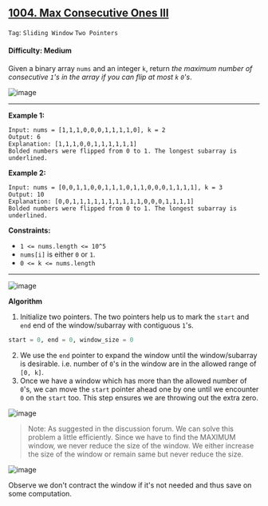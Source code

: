 ## [1004. Max Consecutive Ones III](https://leetcode.com/problems/max-consecutive-ones-iii)

```Tag```: ```Sliding Window``` ```Two Pointers```

#### Difficulty: Medium

Given a binary array ```nums``` and an integer ```k```, return _the maximum number of consecutive ```1```'s in the array if you can flip at most ```k``` ```0```'s_.

![image](https://github.com/quananhle/Python/assets/35042430/2d4f8ad2-7882-4360-8b73-b3c66fa2ce22)

---

__Example 1:__
```
Input: nums = [1,1,1,0,0,0,1,1,1,1,0], k = 2
Output: 6
Explanation: [1,1,1,0,0,1,1,1,1,1,1]
Bolded numbers were flipped from 0 to 1. The longest subarray is underlined.
```

__Example 2:__
```
Input: nums = [0,0,1,1,0,0,1,1,1,0,1,1,0,0,0,1,1,1,1], k = 3
Output: 10
Explanation: [0,0,1,1,1,1,1,1,1,1,1,1,0,0,0,1,1,1,1]
Bolded numbers were flipped from 0 to 1. The longest subarray is underlined.
```

__Constraints:__

- ```1 <= nums.length <= 10^5```
- ```nums[i]``` is either ```0``` or ```1```.
- ```0 <= k <= nums.length```

---
 
![image](https://leetcode.com/problems/max-consecutive-ones-iii/Figures/1004/1004_Max_Consecutive_Ones_1.png)

__Algorithm__

1. Initialize two pointers. The two pointers help us to mark the ```start``` and ```end``` end of the window/subarray with contiguous ```1```'s.

```Python
start = 0, end = 0, window_size = 0
```

2. We use the ```end``` pointer to expand the window until the window/subarray is desirable. i.e. number of ```0```'s in the window are in the allowed range of ```[0, k]```.
3. Once we have a window which has more than the allowed number of ```0```'s, we can move the ```start``` pointer ahead one by one until we encounter ```0``` on the ```start``` too. This step ensures we are throwing out the extra zero.

![image](https://leetcode.com/problems/max-consecutive-ones-iii/Figures/1004/1004_Max_Consecutive_Ones_2.png)

> Note: As suggested in the discussion forum. We can solve this problem a little efficiently. Since we have to find the MAXIMUM window, we never reduce the size of the window. We either increase the size of the window or remain same but never reduce the size.

![image](https://leetcode.com/problems/max-consecutive-ones-iii/Figures/1004/1004_Max_Consecutive_Ones_3.png)

Observe we don't contract the window if it's not needed and thus save on some computation.
